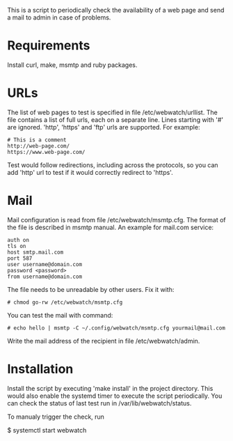 This is a script to periodically check the availability of a web page and
send a mail to admin in case of problems.

# Requirements

Install curl, make, msmtp and ruby packages.

# URLs

The list of web pages to test is specified in file /etc/webwatch/urllist.
The file contains a list of full urls, each on a separate line. Lines starting with '#' are ignored.
'http', 'https' and 'ftp' urls are supported. For example:

```
# This is a comment
http://web-page.com/
https://www.web-page.com/
```

Test would follow redirections, including across the protocols, so you can add 'http' url to test
if it would correctly redirect to 'https'.

# Mail

Mail configuration is read from file /etc/webwatch/msmtp.cfg.
The format of the file is described in msmtp manual. An example for mail.com service:

```
auth on
tls on
host smtp.mail.com
port 587
user username@domain.com
password <password>
from username@domain.com
```

The file needs to be unreadable by other users. Fix it with:

```
# chmod go-rw /etc/webwatch/msmtp.cfg
```

You can test the mail with command:

```
# echo hello | msmtp -C ~/.config/webwatch/msmtp.cfg yourmail@mail.com
```

Write the mail address of the recipient in file /etc/webwatch/admin.

# Installation

Install the script by executing 'make install' in the project directory.
This would also enable the systemd timer to execute the script periodically. 
You can check the status of last test run in /var/lib/webwatch/status.

To manualy trigger the check, run

   $ systemctl start webwatch

